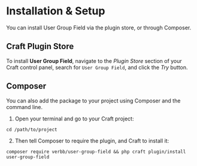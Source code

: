 # Installation & Setup
You can install User Group Field via the plugin store, or through Composer.

## Craft Plugin Store
To install **User Group Field**, navigate to the _Plugin Store_ section of your Craft control panel, search for `User Group Field`, and click the _Try_ button.

## Composer
You can also add the package to your project using Composer and the command line.

1. Open your terminal and go to your Craft project:
```shell
cd /path/to/project
```

2. Then tell Composer to require the plugin, and Craft to install it:
```shell
composer require verbb/user-group-field && php craft plugin/install user-group-field
```
